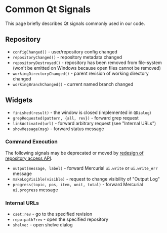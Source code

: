 # Common Qt Signals

This page briefly describes Qt signals commonly used in our code.

## Repository

* `configChanged()` - user/repository config changed
* `repositoryChanged()` - repository metadata changed
* `repositoryDestroyed()` - repository has been removed from file-system
  (won't be emitted on Windows because open files cannot be removed)
* `workingDirectoryChanged()` - parent revision of working directory changed
* `workingBranchChanged()` - current named branch changed

## Widgets

* `finished(result)` - the window is closed (implemented in `QDialog`)
* `grepRequested(pattern, {all, rev})` - forward grep request
* `linkActivated(url)` - forward arbitrary request (see "Internal URLs")
* `showMessage(msg)` - forward status message

### Command Execution

The following signals may be deprecated or moved by
[redesign of repository access API](RepositoryAccess).

* `output(message, label)` - forward Mercurial `ui.write` or `ui.write_err`
  message
* `makeLogVisible(visible)` - request to change visibility of "Output Log"
* `progress(topic, pos, item, unit, total)` - forward Mercurial
  `ui.progress` message

### Internal URLs

* `cset:rev` - go to the specified revision
* `repo:path?rev` - open the specified repository
* `shelve:` - open shelve dialog
